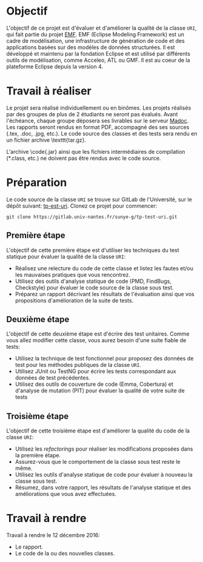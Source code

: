 # Objectif

L'objectif de ce projet est d'évaluer et d'améliorer la qualité de la classe `URI`, qui fait partie du projet [EMF](https://github.com/eclipse/emf). 
EMF (Eclipse Modeling Framework) est un cadre de modélisation, une infrastructure de génération de code et des applications basées sur des modèles de données structurées. 
Il est développé et maintenu par la fondation Eclipse et est utilisé par différents outils de modélisation, comme Acceleo, ATL ou GMF.
Il est au coeur de la plateforme Eclipse depuis la version 4.

# Travail à réaliser

Le projet sera réalisé individuellement ou en binômes. Les projets réalisés par des groupes de plus de 2 étudiants ne seront pas évalués.
Avant l'échéance, chaque groupe déposera ses livrables sur le serveur [Madoc](http://madoc.univ-nantes.fr/).
Les rapports seront rendus en format PDF, accompagné des ses sources (.tex, .doc, .jpg, etc.). 
Le code source des classes et des tests sera rendu en un fichier archive \texttt{tar.gz}.

L'archive \code{.jar} ainsi que les fichiers intermédiaires de compilation (*.class, etc.) ne doivent pas être rendus avec le code source.

# Préparation
Le code source de la classe `URI` se trouve sur GitLab de l'Université, sur le dépôt suivant:
[tp-est-uri](https://gitlab.univ-nantes.fr/sunye-g/tp-test-uri). 
Clonez ce projet pour commencer:

    git clone https://gitlab.univ-nantes.fr/sunye-g/tp-test-uri.git

## Première étape

L'objectif de cette première étape est d'utiliser les techniques du test statique pour évaluer la qualité de la classe `URI`:

- Réalisez une relecture du code de cette classe et listez les fautes et/ou les mauvaises pratiques que vous rencontrez.
- Utilisez des outils d'analyse statique de code (PMD, FindBugs, Checkstyle) pour évaluer le code source de la classe sous test.
- Préparez un rapport décrivant les résultats de l'évaluation ainsi que vos propositions d'amélioration de la suite de tests.


## Deuxième étape
L'objectif de cette deuxième étape est d'écrire des test unitaires. Comme vous allez modifier cette classe, vous aurez besoin d'une suite fiable de tests:

- Utilisez la technique de test fonctionnel pour proposez des données de test pour les méthodes publiques de la classe `URI`.
- Utilisez JUnit ou TestNG pour écrire les tests correspondant aux données de test précédentes.
- Utilisez des outils de couverture de code (Emma, Cobertura) et d'analyse de mutation (PIT) pour évaluer la qualité de votre suite de tests

## Troisième étape
L'objectif de cette troisième étape est d'améliorer la qualité du code de la classe `URI`:

- Utilisez les _refactorings_ pour réaliser les modifications proposées dans la première étape.
- Assurez-vous que le comportement de la classe sous test reste le même.
- Utilisez les outils d'analyse statique de code pour évaluer à nouveau la classe sous test.
- Résumez, dans votre rapport, les résultats de l'analyse statique et des améliorations que vous avez effectuées.

# Travail à rendre

Travail à rendre le 12 décembre 2016:

- Le rapport.
- Le code de la ou des nouvelles classes.
